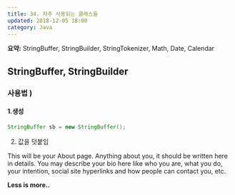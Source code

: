 ```yaml
---
title: 34. 자주 사용되는 클래스들
updated: 2018-12-05 18:00
category: Java
---
```


**요약:** StringBuffer, StringBuilder, StringTokenizer, Math, Date, Calendar

## StringBuffer, StringBuilder

### 사용법 )

#### 1.생성
```java
StringBuffer sb = new StringBuffer();
```

2. 값을 덧붙임

This will be your About page. Anything about you, it should be written here in details. You may describe your bio here like who you are, what you do, your intention, social site hyperlinks and how people can contact you, etc.

**Less is more..**